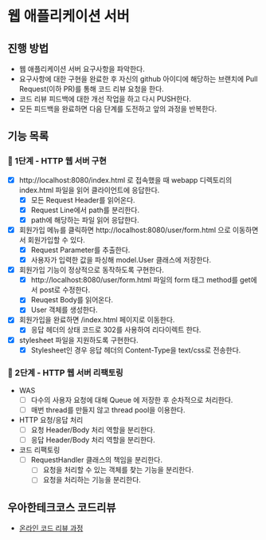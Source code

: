 # 웹 애플리케이션 서버
## 진행 방법
* 웹 애플리케이션 서버 요구사항을 파악한다.
* 요구사항에 대한 구현을 완료한 후 자신의 github 아이디에 해당하는 브랜치에 Pull Request(이하 PR)를 통해 코드 리뷰 요청을 한다.
* 코드 리뷰 피드백에 대한 개선 작업을 하고 다시 PUSH한다.
* 모든 피드백을 완료하면 다음 단계를 도전하고 앞의 과정을 반복한다.

## 기능 목록

### 🚀 1단계 - HTTP 웹 서버 구현

- [X] http://localhost:8080/index.html 로 접속했을 때 webapp 디렉토리의 index.html 파일을 읽어 클라이언트에 응답한다.
    - [X] 모든 Request Header를 읽어온다.
    - [X] Request Line에서 path를 분리한다.
    - [X] path에 해당하는 파일 읽어 응답한다.
- [X] 회원가입 메뉴를 클릭하면 http://localhost:8080/user/form.html 으로 이동하면서 회원가입할 수 있다.
    - [X] Request Parameter를 추출한다.
    - [X] 사용자가 입력한 값을 파싱해 model.User 클래스에 저장한다.
- [X] 회원가입 기능이 정상적으로 동작하도록 구현한다.
    - [X] http://localhost:8080/user/form.html 파일의 form 태그 method를 get에서 post로 수정한다.
    - [X] Reuqest Body를 읽어온다.
    - [X] User 객체를 생성한다.
- [X] 회원가입을 완료하면 /index.html 페이지로 이동한다.
    - [X] 응답 헤더의 상태 코드로 302를 사용하여 리다이렉트 한다.
- [X] stylesheet 파일을 지원하도록 구현한다.
    - [X] Stylesheet인 경우 응답 헤더의 Content-Type을 text/css로 전송한다.

### 🚀 2단계 - HTTP 웹 서버 리팩토링

- WAS
    - [ ] 다수의 사용자 요청에 대해 Queue 에 저장한 후 순차적으로 처리한다.
    - [ ] 매번 thread를 만들지 않고 thread pool을 이용한다.

- HTTP 요청/응답 처리
    - [ ] 요청 Header/Body 처리 역할을 분리한다.
    - [ ] 응답 Header/Body 처리 역할을 분리한다.

- 코드 리팩토링
    - [ ] RequestHandler 클래스의 책임을 분리한다.
        - [ ] 요청을 처리할 수 있는 객체를 찾는 기능을 분리한다.
        - [ ] 요청을 처리하는 기능을 분리한다.

## 우아한테크코스 코드리뷰
* [온라인 코드 리뷰 과정](https://github.com/woowacourse/woowacourse-docs/blob/master/maincourse/README.md)

